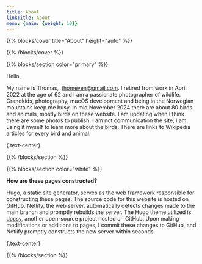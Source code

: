 ```yaml
---
title: About
linkTitle: About
menu: {main: {weight: 10}}
---
```


{{% blocks/cover title="About" height="auto" %}}

{{% /blocks/cover %}}

{{% blocks/section color="primary" %}}

Hello,

My name is Thomas,  [thomeven@gmail.com](mailto:thomeven@gmail.com). I retired from work in April 2022 at the age of 62 and I am a passionate photographer of wildlife.
Grandkids, photography, macOS development and being in the Norwegian mountains keep me busy. In mid November 2024 there are about 80 birds and animals, mostly birds
on these website. I am updating when I think there are some photos to publish. I am not communication the site, I am using it myself to learn more about the birds.
There are links to Wikipedia articles for every bird and animal.

{.text-center}

{{% /blocks/section %}}

{{% blocks/section color="white" %}}

**How are these pages constructed?**

Hugo, a static site generator, serves as the web framework responsible for constructing these pages. The source code
for this website is hosted on GitHub. Netlify, the web server, automatically detects changes made to the main branch and
promptly rebuilds the server. The Hugo theme utilized is [docsy](https://github.com/google/docsy), another open-source
project hosted on GitHub. Upon making modifications or additions to pages, I commit these changes to GitHub, and
Netlify promptly constructs the new server within seconds.


{.text-center}

{{% /blocks/section %}}
